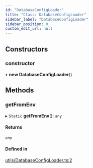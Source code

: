 ```yaml
---
id: "DatabaseConfigLoader"
title: "Class: DatabaseConfigLoader"
sidebar_label: "DatabaseConfigLoader"
sidebar_position: 0
custom_edit_url: null
---
```


## Constructors

### constructor

• **new DatabaseConfigLoader**()

## Methods

### getFromEnv

▸ `Static` **getFromEnv**(): `any`

#### Returns

`any`

#### Defined in

[utils/DatabaseConfigLoader.ts:2](https://github.com/ZumitoTeam/zumito-framework/blob/3f6ac2b/src/utils/DatabaseConfigLoader.ts#L2)
